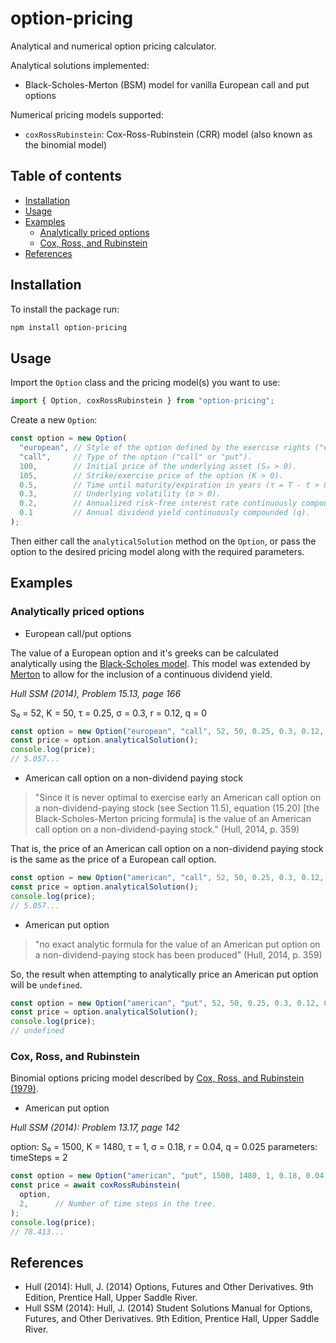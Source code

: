# option-pricing

Analytical and numerical option pricing calculator.

Analytical solutions implemented:
- Black-Scholes-Merton (BSM) model for vanilla European call and put options

Numerical pricing models supported:
- `coxRossRubinstein`: Cox-Ross-Rubinstein (CRR) model (also known as the binomial model)

## Table of contents

- [Installation](#installation)
- [Usage](#usage)
- [Examples](#examples)
  - [Analytically priced options](#analytically-priced-options)
  - [Cox, Ross, and Rubinstein](#cox-ross-and-rubinstein)
- [References](#references)

## Installation

To install the package run:

```sh
npm install option-pricing
```

## Usage

Import the `Option` class and the pricing model(s) you want to use:

```js
import { Option, coxRossRubinstein } from "option-pricing";
```

Create a new `Option`:

```js
const option = new Option(
  "european", // Style of the option defined by the exercise rights ("european" or "american").
  "call",     // Type of the option ("call" or "put").
  100,        // Initial price of the underlying asset (S₀ > 0).
  105,        // Strike/exercise price of the option (K > 0).
  0.5,        // Time until maturity/expiration in years (τ = T - t > 0).
  0.3,        // Underlying volatility (σ > 0).
  0.2,        // Annualized risk-free interest rate continuously compounded (r).
  0.1         // Annual dividend yield continuously compounded (q).
);
```

Then either call the `analyticalSolution` method on the `Option`, or pass the option to the desired pricing model along with the required parameters.

## Examples

### Analytically priced options

- European call/put options

The value of a European option and it's greeks can be calculated analytically using the [Black-Scholes model](https://www.jstor.org/stable/1831029). This model was extended by [Merton](https://www.jstor.org/stable/3003143) to allow for the inclusion of a continuous dividend yield.

_Hull SSM (2014), Problem 15.13, page 166_

S₀ = 52, K = 50, τ = 0.25, σ = 0.3, r = 0.12, q = 0

```js
const option = new Option("european", "call", 52, 50, 0.25, 0.3, 0.12, 0);
const price = option.analyticalSolution();
console.log(price);
// 5.057...
```

- American call option on a non-dividend paying stock

> "Since it is never optimal to exercise early an American call option on a non-dividend-paying stock (see Section 11.5), equation (15.20) [the Black-Scholes-Merton pricing formula] is the value of an American call option on a non-dividend-paying stock." (Hull, 2014, p. 359)

That is, the price of an American call option on a non-dividend paying stock is the same as the price of a European call option.

```js
const option = new Option("american", "call", 52, 50, 0.25, 0.3, 0.12, 0);
const price = option.analyticalSolution();
console.log(price);
// 5.057...
```

- American put option

> "no exact analytic formula for the value of an American put option on a non-dividend-paying stock has been produced" (Hull, 2014, p. 359)

So, the result when attempting to analytically price an American put option will be `undefined`.

```js
const option = new Option("american", "put", 52, 50, 0.25, 0.3, 0.12, 0);
const price = option.analyticalSolution();
console.log(price);
// undefined
```

### Cox, Ross, and Rubinstein

Binomial options pricing model described by [Cox, Ross, and Rubinstein (1979)](https://citeseerx.ist.psu.edu/viewdoc/summary?doi=10.1.1.379.7582).

- American put option

_Hull SSM (2014): Problem 13.17, page 142_

option: S₀ = 1500, K = 1480, τ = 1, σ = 0.18, r = 0.04, q = 0.025
parameters: timeSteps = 2

```js
const option = new Option("american", "put", 1500, 1480, 1, 0.18, 0.04, 0.025);
const price = await coxRossRubinstein(
  option,
  2,      // Number of time steps in the tree.
);
console.log(price);
// 78.413...
```

## References

- Hull (2014): Hull, J. (2014) Options, Futures and Other Derivatives. 9th Edition, Prentice Hall, Upper Saddle River.
- Hull SSM (2014): Hull, J. (2014) Student Solutions Manual for Options, Futures, and Other Derivatives. 9th Edition, Prentice Hall, Upper Saddle River.
